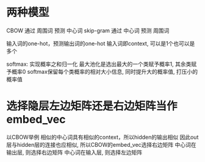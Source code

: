 # 两种模型
CBOW      通过 周围词 预测 中心词
skip-gram 通过 中心词 预测 周围词

输入词的one-hot，预测输出词的one-hot
输入词即context, 可以是1个也可以是多个

softmax: 实现概率之和归一化
  最大池化是选出最大的一个类赋予概率1, 其余类赋予概率0
  softmax保留每个类概率的相对大小信息, 同时提升大的概率值, 打压小的概率值

# 选择隐层左边矩阵还是右边矩阵当作embed_vec
以CBOW举例
  相似的中心词具有相似的context，所以hidden的输出相似
  因此out层与hidden层的连接也应相似, 所以CBOW的embed_vec选择右边矩阵
中心词在输出层, 则选择右边矩阵
中心词在输入层, 则选择左边矩阵
